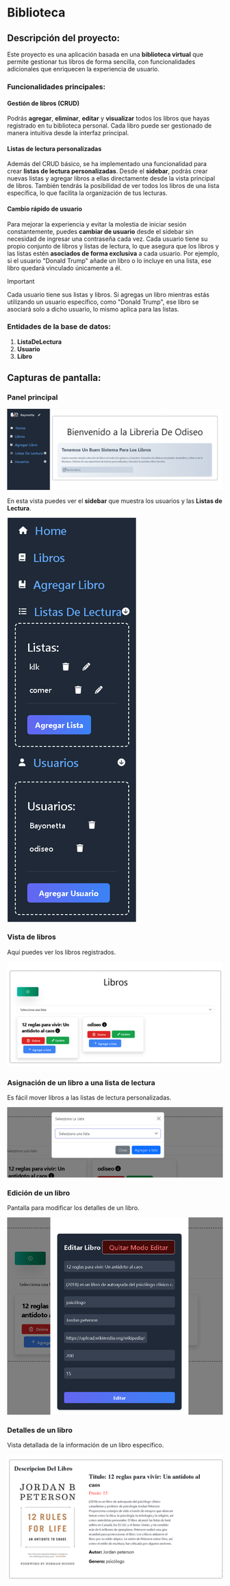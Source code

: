 # Biblioteca

## Descripción del proyecto:
Este proyecto es una aplicación basada en una **biblioteca virtual** que permite gestionar tus libros de forma sencilla, con funcionalidades adicionales que enriquecen la experiencia de usuario.

### Funcionalidades principales:

#### **Gestión de libros (CRUD)**
Podrás **agregar**, **eliminar**, **editar** y **visualizar** todos los libros que hayas registrado en tu biblioteca personal. Cada libro puede ser gestionado de manera intuitiva desde la interfaz principal.

#### **Listas de lectura personalizadas**
Además del CRUD básico, se ha implementado una funcionalidad para crear **listas de lectura personalizadas**. Desde el **sidebar**, podrás crear nuevas listas y agregar libros a ellas directamente desde la vista principal de libros. También tendrás la posibilidad de ver todos los libros de una lista específica, lo que facilita la organización de tus lecturas.

#### **Cambio rápido de usuario**
Para mejorar la experiencia y evitar la molestia de iniciar sesión constantemente, puedes **cambiar de usuario** desde el sidebar sin necesidad de ingresar una contraseña cada vez. Cada usuario tiene su propio conjunto de libros y listas de lectura, lo que asegura que los libros y las listas estén **asociados de forma exclusiva** a cada usuario. Por ejemplo, si el usuario "Donald Trump" añade un libro o lo incluye en una lista, ese libro quedará vinculado únicamente a él.

> [!IMPORTANT]  
> Cada usuario tiene sus listas y libros. Si agregas un libro mientras estás utilizando un usuario específico, como "Donald Trump", ese libro se asociará solo a dicho usuario, lo mismo aplica para las listas.

### Entidades de la base de datos:
1. **ListaDeLectura**
2. **Usuario**
3. **Libro**

## Capturas de pantalla:

### Panel principal
![Imagen del dashboard](images/home.png)

En esta vista puedes ver el **sidebar** que muestra los usuarios y las **Listas de Lectura**.

![Imagen del sidebar](images/expandibles.png)

### Vista de libros
Aquí puedes ver los libros registrados.

![Imagen de los libros](images/libro.png)

### Asignación de un libro a una lista de lectura
Es fácil mover libros a las listas de lectura personalizadas.

![Imagen de asignación de libro a lista](images/LibroALista.png)

### Edición de un libro
Pantalla para modificar los detalles de un libro.

![Imagen de edición de libro](images/editar.png)

### Detalles de un libro
Vista detallada de la información de un libro específico.

![Imagen del detalle de un libro](images/detalleLibro.png)
